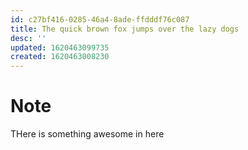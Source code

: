 ```yaml
---
id: c27bf416-0285-46a4-8ade-ffdddf76c087
title: The quick brown fox jumps over the lazy dogs
desc: ''
updated: 1620463099735
created: 1620463008230
---
```


# Note

THere is something awesome in here

